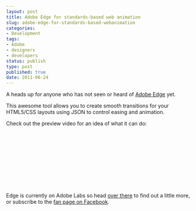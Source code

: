 ```yaml
---
layout: post
title: Adobe Edge for standards-based web animation
slug: adobe-edge-for-standards-based-webanimation
categories:
- Development
tags:
- Adobe
- designers
- developers
status: publish
type: post
published: true
date: 2011-06-24
---
```

<p>A heads up for anyone who has not seen or heard of <a title="Adobe Edge on Adobe Labs" href="http://labs.adobe.com/technologies/edge/" target="_blank">Adobe Edge</a> yet.</p>
<p>This awesome tool allows you to create smooth transitions for your HTML5/CSS layouts using JSON to control easing and animation.</p>
<p>Check out the preview video for an idea of what it can do:</p>
<p><object style="height: 360px; width: 590px;" width="590" height="360"><param name="movie" value="http://www.youtube.com/v/8FnNtX73v8k?version=3" /><param name="allowFullScreen" value="true" /><param name="allowScriptAccess" value="always" /><embed type="application/x-shockwave-flash" src="http://www.youtube.com/v/8FnNtX73v8k?version=3" allowscriptaccess="always" allowfullscreen="true"></embed></object></p>
<p>Edge is currently on Adobe Labs so head <a title="Adobe Edge on Adobe Labs" href="http://labs.adobe.com/technologies/edge/" target="_blank">over there</a> to find out a little more, or subscribe to the <a title="Adobe Edge Facebook page" href="https://www.facebook.com/AdobeEdge" target="_blank">fan page on Facebook</a>.</p>

